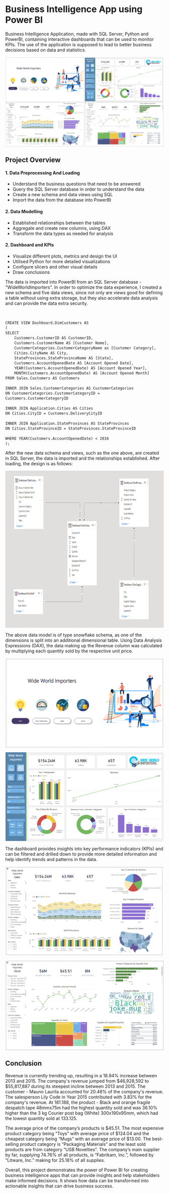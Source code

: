 # Business Intelligence App using Power BI

Business Intelligence Application, made with SQL Server, Python and PowerBI, containing interactive dashboards that can be used to monitor KPIs. The use of the application is supposed to lead to better business decisions based on data and statistics.

<p align="center">
<img align="center" src="https://github.com/PmnAngelov/BI-App-PowerBI/blob/main/Images/Overview.jpg" />
</p>

## Project Overview
#### **1. Data Preprocessing And Loading**
* Understand the business questions that need to be answered
* Query the SQL Server database in order to understand the data
* Create a new schema and data views using SQL
* Import the data from the database into PowerBI

#### **2. Data Modelling**
* Established relationships between the tables
* Aggregate and create new columns, using DAX
* Transform the data types as needed for analysis

#### **2. Dashboard and KPIs**
* Visualize different plots, metrics and design the UI
* Utilised Python for more detailed visualizations
* Configure slicers and other visual details
* Draw conclusions

The data is imported into PowerBI from an SQL Server database - "WideWorldImporters". In order to optimize the data experience, I created a new schema and five data views, since not only are views good for defining a table without using extra storage, but they also accelerate data analysis and can provide the data extra security.
<br/>

<br/>

```
CREATE VIEW Dashboard.DimCustomers AS
(
SELECT
	Customers.CustomerID AS CustomerID,
	Customers.CustomerName AS [Customer Name],
	CustomerCategories.CustomerCategoryName as [Customer Category],
	Cities.CityName AS City,
	StateProvinces.StateProvinceName AS [State],
	Customers.AccountOpenedDate AS [Account Opened Date],
	YEAR(Customers.AccountOpenedDate) AS [Account Opened Year],
	MONTH(Customers.AccountOpenedDate) AS [Account Opened Month]
FROM Sales.Customers AS Customers

INNER JOIN Sales.CustomerCategories AS CustomerCategories
ON CustomerCategories.CustomerCategoryID = Customers.CustomerCategoryID 

INNER JOIN Application.Cities AS Cities
ON Cities.CityID = Customers.DeliveryCityID

INNER JOIN Application.StateProvinces AS StateProvinces
ON Cities.StateProvinceID = StateProvinces.StateProvinceID

WHERE YEAR(Customers.AccountOpenedDate) < 2016
);
```

After the new data schema and views, such as the one above, are created in SQL Server, the data is imported and the relationships established. After loading, the design is as follows:

<p align="center">
<img align="center" src="https://github.com/PmnAngelov/BI-App-PowerBI/blob/main/Images/DataModel.PNG" width="800" height="500" />
</p>

The above data model is of type snowflake schema, as one of the dimensions is split into an additional dimensional table. Using Data Analysis Expressions (DAX), the data making up the Revenue column was calculated by multiplying each quantity sold by the respective unit price.

<p align="center">
<img align="center" src="https://github.com/PmnAngelov/BI-App-PowerBI/blob/main/Images/Intro.PNG" />
</p>


<p align="center">
<img align="center" src="https://github.com/PmnAngelov/BI-App-PowerBI/blob/main/Images/MainDashboard.PNG" />
</p>

The dashboard provides insights into key performance indicators (KPIs) and can be filtered and drilled down to provide more detailed information and help identify trends and patterns in the data.

<p align="center">
<img align="center" src="https://github.com/PmnAngelov/BI-App-PowerBI/blob/main/Images/Sales.PNG" />
</p>


<p align="center">
<img align="center" src="https://github.com/PmnAngelov/BI-App-PowerBI/blob/main/Images/Stock.PNG" />
</p>

## Conclusion

Revenue is currently trending up, resulting in a 18.94% increase between 2013 and 2015. The company's revenue jumped from $46,928,592 to $55,817,887 during its steepest incline between 2013 and 2015. The customer - Mauno Laurila accounted for 20.48% of the company's revenue. The salesperson Lily Code in Year 2015 contributed with 3.83% for the company's revenue. At 181.188, the product - Black and orange fragile despatch tape 48mmx75m had the highest quantity sold and was 36.10% higher than the 3 kg Courier post bag (White) 300x190x95mm, which had the lowest quantity sold at 133.125.


The average price of the company’s products is $45.51. The most expensive product category being “Toys” with average price of $124.04 and the cheapest category being “Mugs” with an average price of $13.00. The best-selling product category is “Packaging Materials” and the least sold products are from category “USB Novelties”. The company’s main supplier by far, supplying 74.76% of all products, is “Fabrikam, Inc.”, followed by “Litware, Inc.” making for 25.18% of all supplies.

Overall, this project demonstrates the power of Power BI for creating business intelligence apps that can provide insights and help stakeholders make informed decisions. It shows how data can be transformed into actionable insights that can drive business success.
